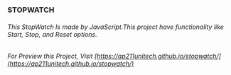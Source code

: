 ### STOPWATCH 

###### This StopWatch Is made by JavaScript.This project have functionality like Start, Stop, and Reset options. 

###### For Preview this Project, Visit [https://ap211unitech.github.io/stopwatch/](https://ap211unitech.github.io/stopwatch/)